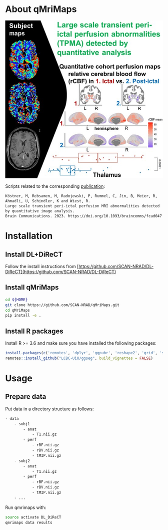 # About qMriMaps

![Abstract](doc/abstract.jpeg)

Scripts related to the corresponding [publication](https://doi.org/10.1093/braincomms/fcad047):

```
Köstner, M, Rebsamen, M, Radojewski, P, Rummel, C, Jin, B, Meier, R, Ahmadli, U, Schindler, K and Wiest, R.
Large scale transient peri-ictal perfusion MRI abnormalities detected by quantitative image analysis.
Brain Communications. 2023. https://doi.org/10.1093/braincomms/fcad047
```


# Installation
## Install DL+DiReCT
Follow the install instructions from [https://github.com/SCAN-NRAD/DL-DiReCT](https://github.com/SCAN-NRAD/DL-DiReCT)

## Install qMriMaps
```bash
cd ${HOME}
git clone https://github.com/SCAN-NRAD/qMriMaps.git
cd qMriMaps
pip install -e .
```

## Install R packages
Install R >= 3.6 and make sure you have installed the following packages:

```R
install.packages(c('remotes', 'dplyr', 'ggpubr', 'reshape2', 'grid', 'scales', 'ggrepel', 'stringr'))
remotes::install_github("LCBC-UiO/ggseg", build_vignettes = FALSE)
```

# Usage
## Prepare data
Put data in a directory structure as follows:

```bash
- data
	- subj1
		- anat
			- T1.nii.gz
		- perf
			- rBF.nii.gz
			- rBV.nii.gz
			- tMIP.nii.gz
	- subj2
		- anat
			- T1.nii.gz
		- perf
			- rBF.nii.gz
			- rBV.nii.gz
			- tMIP.nii.gz
	- ...
```

Run qmrimaps with:

```bash
source activate DL_DiReCT
qmrimaps data results
```
